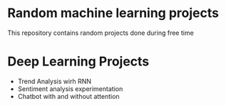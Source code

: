 # Random machine learning projects
This repository contains random projects done during free time

# Deep Learning Projects
- Trend Analysis wirh RNN
- Sentiment analysis experimentation
- Chatbot with and without attention

